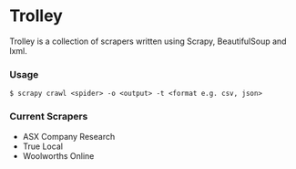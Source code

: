 Trolley
=======

Trolley is a collection of scrapers written using Scrapy, BeautifulSoup and lxml.

### Usage

`$ scrapy crawl <spider> -o <output> -t <format e.g. csv, json>`

### Current Scrapers
* ASX Company Research
* True Local
* Woolworths Online
